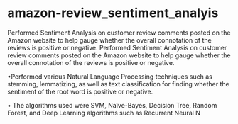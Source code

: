 # amazon-review_sentiment_analyis
Performed Sentiment Analysis on customer review comments posted on the Amazon website to help gauge whether the overall connotation of the reviews is positive or negative.
Performed Sentiment Analysis on customer review comments posted on the Amazon website to help gauge whether the overall connotation of the reviews is positive or negative.

•Performed various Natural Language Processing techniques such as stemming, lemmatizing, as well as text classification for finding whether the sentiment of the root word is positive or negative.

• The algorithms used were SVM, Naïve-Bayes, Decision Tree, Random Forest, and Deep Learning algorithms such as Recurrent Neural N
